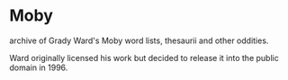 # Moby
archive of Grady Ward's Moby word lists, thesaurii and other oddities.

Ward originally licensed his work but decided to release it into the public domain in 1996.
